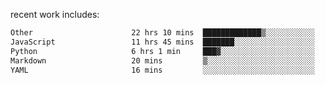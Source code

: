 
<!--<img width="1415" height="100" alt="blu" src="https://github.com/rdsilva01/rdsilva01/assets/101207588/deb060e5-d035-4f09-b511-e3f50605b207">-->

<!-- \> Enthusiastic about developing and building solutions <br>
\> Computer Science and Engineering @ UBI -->

<!-- <a href="https://www.rodrigosilva.live/">personal website</a> 🏁 -->

<!-- ![](https://komarev.com/ghpvc/?username=rdsilva01) -->

recent work includes:
<!--START_SECTION:waka-->

```txt
Other                      22 hrs 10 mins  █████████████▒░░░░░░░░░░░   53.49 %
JavaScript                 11 hrs 45 mins  ███████░░░░░░░░░░░░░░░░░░   28.34 %
Python                     6 hrs 1 min     ███▓░░░░░░░░░░░░░░░░░░░░░   14.51 %
Markdown                   20 mins         ▒░░░░░░░░░░░░░░░░░░░░░░░░   00.81 %
YAML                       16 mins         ░░░░░░░░░░░░░░░░░░░░░░░░░   00.66 %
```

<!--END_SECTION:waka-->

